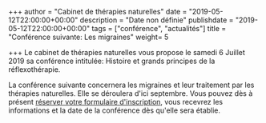+++
author = "Cabinet de thérapies naturelles"
date = "2019-05-12T22:00:00+00:00"
description = "Date non définie"
publishdate = "2019-05-12T22:00:00+00:00"
tags = ["conférence", "actualités"]
title = "Conférence suivante: Les migraines"
weight= 5

+++
Le cabinet de thérapies naturelles vous propose le samedi 6 Juillet 2019 sa conférence intitulée: Histoire et grands principes de la réflexothérapie.

La conférence suivante concernera les migraines et leur traitement par les thérapies naturelles. Elle se déroulera d'ici septembre. Vous pouvez dès à présent [réserver votre formulaire d'inscription](https://docs.google.com/forms/d/e/1FAIpQLSeizkW9W-IdpQpdq8se9otCA_82AIwIx0GFlT2twQ1R7beyeA/viewform?usp=sf_link), vous recevrez les informations et la date de la conférence dès qu'elle sera établie.
